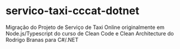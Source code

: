 # servico-taxi-cccat-dotnet
Migração do Projeto de Serviço de Taxi Online originalmente em Node.js/Typescript do curso de Clean Code e Clean Architecture do Rodrigo Branas para C#/.NET 
